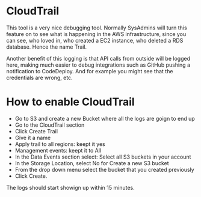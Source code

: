 # CloudTrail

This tool is a very nice debugging tool. Normally SysAdmins will turn this feature on to see what is happening in the AWS infrastructure, since you can see, who loved in, who created a EC2 instance, who deleted a RDS database. Hence the name Trail. 

Another benefit of this logging is that API calls from outside will be logged here, making much easier to debug integrations such as GitHub pushing a notification to CodeDeploy. And for example you might see that the credentials are wrong, etc. 

# How to enable CloudTrail

- Go to S3 and create a new Bucket where all the logs are goign to end up
- Go to the CloudTrail section
- Click Create Trail
- Give it a name
- Apply trail to all regions: keept it yes
- Management events: keept it to All
- In the Data Events section select: Select all S3 buckets in your account
- In the Storage Location, select No for Create a new S3 bucket
- From the drop down menu select the bucket that you created previously
- Click Create.

The logs should start showign up within 15 minutes.
